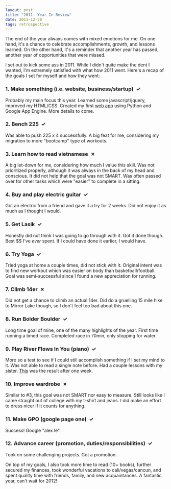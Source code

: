 ```yaml
---
layout: post
title: "2011: Year In Review"
date: 2011-12-30
tags: retrospective
---
```


The end of the year always comes with mixed emotions for me. On one hand, it's a chance to celebrate accomplishments, growth, and lessons learned. On the other hand, it's a reminder that another year has passed, another year of opportunities that were missed.

I set out to kick some ass in 2011. While I didn't quite make the dent I wanted, I'm extremely satisfied with what how 2011 went. Here's a recap of the goals I set for myself and how they went:

### 1. Make something (i.e. website, business/startup) &nbsp;&#x2713; ###
Probably my main focus this year. Learned some javascript/jquery, improved my HTML/CSS. Created my first <a href="http://wwww.feedblast.me/">web app</a> using Python and Google App Engine. More details to come.<br />
### 2. Bench 225 &nbsp;&#x2713; ###
Was able to push 225 x 4 successfully. A big feat for me, considering my migration to more "bootcamp" type of workouts.<br />
### 3. Learn how to read vietnamese &nbsp;&#x2717; ###
A big let-down for me, considering how much I value this skill. Was not prioritized properly, although it was always in the back of my head and conscious. It did not help that the goal was not SMART. Was often passed over for other tasks which were "easier" to complete in a sitting.<br />
### 4. Buy and play electric guitar &nbsp;&#x2713; ###
Got an electric from a friend and gave it a try for 2 weeks. Did not enjoy it as much as I thought I would.<br />
### 5. Get Lasik &nbsp;&#x2713; ###
Honestly did not think I was going to go through with it. Got it done though. Best $$ I've <i>ever</i> spent. If I could have done it earlier, I would have.<br />
### 6. Try Yoga &nbsp;&#x2713; ###
Tried yoga at home a couple times, did not stick with it. Original intent was to find new workout which was easier on body than basketball/football. Goal was semi-successful since I found a new appreciation for running.<br />
### 7. Climb 14er &nbsp;&#x2717; ###
Did not get a chance to climb an actual 14er. Did do a gruelling 15 mile hike to Mirror Lake though, so I don't feel too bad about this one.<br />
### 8. Run Bolder Boulder &nbsp;&#x2713; ###
Long time goal of mine, one of the many highlights of the year. First time running a timed race. Completed race in 70min, only stopping for water.<br />
### 9. Play River Flows In You (piano) &nbsp;&#x2713; ###
More so a test to see if I could still accomplish something if I set my mind to it. Was not able to read a single note before. Had a couple lessons with my sister. <a href="http://www.youtube.com/watch?feature=player_embedded&v=WCnEPWS-5sE">This</a> was the result after one week.<br />
### 10. Improve wardrobe &nbsp;&#x2717; ###
Similar to #3, this goal was not SMART nor easy to measure. Still looks like I came straight out of college with my t-shirt and jeans. I did make an effort to dress nicer if it counts for anything.<br />
### 11. Make GPO (google page one) &nbsp;&#x2713; ###
Success! Google "alex le".<br />
### 12. Advance career (promotion, duties/responsibilities) &nbsp;&#x2713; ###
Took on some challenging projects. Got a promotion.<br />


On top of my goals, I also took more time to read (10+ books), further secured my finances, took wonderful vacations to cali/vegas/cancun, and spent quality time with friends, family, and new acquaintances. A fantastic year, can't wait for 2012!
